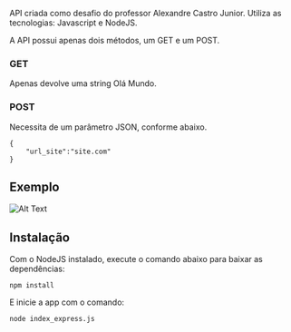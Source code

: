 
API criada como desafio do professor Alexandre Castro Junior. Utiliza as tecnologias: Javascript e NodeJS. 

A API possui apenas dois métodos, um GET e um POST. 

### GET
Apenas devolve uma string Olá Mundo. 

### POST
Necessita de um parâmetro JSON, conforme abaixo. 

```
{
    "url_site":"site.com"
}
```

## Exemplo

![Alt Text](https://media.giphy.com/media/4PR2rCqEluWWGQGQTB/giphy.gif)

## Instalação

Com o NodeJS instalado, execute o comando abaixo para baixar as dependências: 

```
npm install
```

E inicie a app com o comando: 

```
node index_express.js
```

